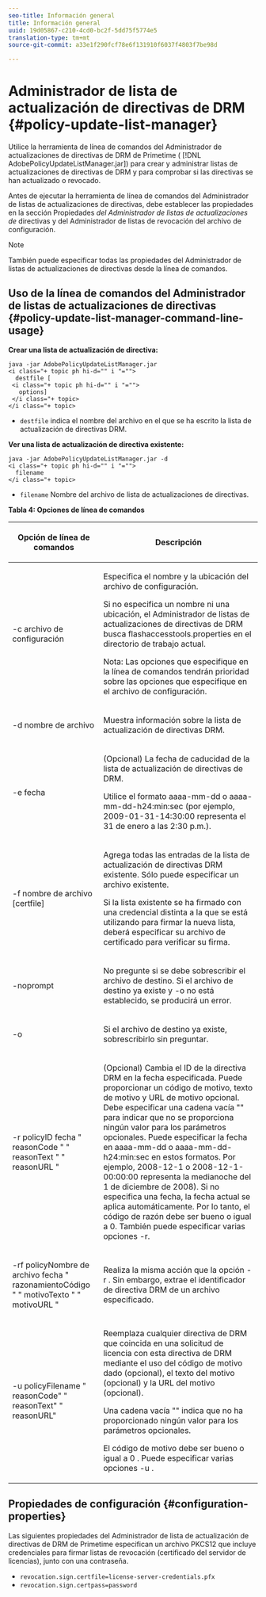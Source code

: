 ```yaml
---
seo-title: Información general
title: Información general
uuid: 19d05867-c210-4cd0-bc2f-5dd75f5774e5
translation-type: tm+mt
source-git-commit: a33e1f290fcf78e6f131910f6037f4803f7be98d

---
```



# Administrador de lista de actualización de directivas de DRM {#policy-update-list-manager}

Utilice la herramienta de línea de comandos del Administrador de actualizaciones de directivas de DRM de Primetime ( [!DNL AdobePolicyUpdateListManager.jar]) para crear y administrar listas de actualizaciones de directivas de DRM y para comprobar si las directivas se han actualizado o revocado.

Antes de ejecutar la herramienta de línea de comandos del Administrador de listas de actualizaciones de directivas, debe establecer las propiedades en la sección Propiedades *del Administrador de listas de actualizaciones de* directivas y del Administrador de listas de revocación del archivo de configuración.

>[!NOTE]
>
>También puede especificar todas las propiedades del Administrador de listas de actualizaciones de directivas desde la línea de comandos.

## Uso de la línea de comandos del Administrador de listas de actualizaciones de directivas {#policy-update-list-manager-command-line-usage}

**Crear una lista de actualización de directiva:**

```
java -jar AdobePolicyUpdateListManager.jar  
<i class="+ topic ph hi-d="" i "="">
  destfile [ 
 <i class="+ topic ph hi-d="" i "="">
   options]  
 </i class="+ topic> 
</i class="+ topic>
```

* `destfile` indica el nombre del archivo en el que se ha escrito la lista de actualización de directivas DRM.

**Ver una lista de actualización de directiva existente:**

```
java -jar AdobePolicyUpdateListManager.jar -d  
<i class="+ topic ph hi-d="" i "="">
  filename 
</i class="+ topic>
```

* `filename` Nombre del archivo de lista de actualizaciones de directivas.

**Tabla 4: Opciones de línea de comandos**

<table frame="all" colsep="1" rowsep="1" class="+ topic/table adobe-d/table " id="table_ghb_jqy_n4">  
 <thead class="- topic/thead "> 
  <tr rowsep="1" class="- topic/row "> 
   <th colname="1" class="- topic/entry entry"> <p class="- topic/p ">Opción de línea de comandos </p> </th> 
   <th colname="2" class="- topic/entry entry"> <p class="- topic/p ">Descripción </p> </th> 
  </tr> 
 </thead>
 <tbody class="- topic/tbody "> 
  <tr rowsep="1" class="- topic/row "> 
   <td colname="1" class="- topic/entry "> <span class="+ topic/ph pr-d/codeph codeph"> -c archivo de configuración </span> </td> 
   <td colname="2" class="- topic/entry "> <p class="- topic/p ">Especifica el nombre y la ubicación del archivo de configuración. </p> <p class="- topic/p ">Si no especifica un nombre ni una ubicación, el Administrador de listas de actualizaciones de directivas de DRM busca <span class="filepath"> flashaccesstools.properties </span> en el directorio de trabajo actual. </p> <p>Nota:  Las opciones que especifique en la línea de comandos tendrán prioridad sobre las opciones que especifique en el archivo de configuración. </p> </td> 
  </tr> 
  <tr rowsep="1" class="- topic/row "> 
   <td colname="1" class="- topic/entry "> <p class="- topic/p "> <span class="+ topic/ph pr-d/codeph codeph"> -d nombre de archivo </span> </p> </td> 
   <td colname="2" class="- topic/entry "> <p class="- topic/p ">Muestra información sobre la lista de actualización de directivas DRM. </p> </td> 
  </tr> 
  <tr rowsep="1" class="- topic/row "> 
   <td colname="1" class="- topic/entry "> <span class="+ topic/ph pr-d/codeph codeph"> -e fecha </span> </td> 
   <td colname="2" class="- topic/entry "> <p>(Opcional) La fecha de caducidad de la lista de actualización de directivas de DRM. </p> <p>Utilice el formato <span class="+ topic/ph pr-d/codeph codeph"> aaaa-mm-dd </span> o <span class="+ topic/ph pr-d/codeph codeph"> aaaa-mm-dd-h24:min:sec </span> (por ejemplo, 2009-01-31-14:30:00 representa el 31 de enero a las 2:30 p.m.). </p> </td> 
  </tr> 
  <tr rowsep="1" class="- topic/row "> 
   <td colname="1" class="- topic/entry "> <span class="+ topic/ph pr-d/codeph codeph"> -f nombre de archivo [certfile] </span> </td> 
   <td colname="2" class="- topic/entry "> <p class="- topic/p ">Agrega todas las entradas de la lista de actualización de directivas DRM existente. Sólo puede especificar un archivo existente. </p> <p class="- topic/p ">Si la lista existente se ha firmado con una credencial distinta a la que se está utilizando para firmar la nueva lista, deberá especificar su archivo de certificado para verificar su firma. </p> </td> 
  </tr> 
  <tr rowsep="1" class="- topic/row "> 
   <td colname="1" class="- topic/entry "> <span class="+ topic/ph pr-d/codeph codeph"> -noprompt </span> </td> 
   <td colname="2" class="- topic/entry "> <p class="- topic/p ">No pregunte si se debe sobrescribir el archivo de destino. Si el archivo de destino ya existe y <span class="codeph"> -o </span> no está establecido, se producirá un error. </p> </td> 
  </tr> 
  <tr rowsep="1" class="- topic/row "> 
   <td colname="1" class="- topic/entry "> <span class="codeph"> -o </span> </td> 
   <td colname="2" class="- topic/entry "> <p class="- topic/p ">Si el archivo de destino ya existe, sobrescribirlo sin preguntar. </p> </td> 
  </tr> 
  <tr rowsep="1" class="- topic/row "> 
   <td colname="1" class="- topic/entry "> <span class="+ topic/ph pr-d/codeph codeph"> -r policyID </span> fecha <span class="+ topic/ph pr-d/codeph codeph"> " </span> reasonCode <span class="+ topic/ph pr-d/codeph codeph"> " " </span>reasonText <span class="+ topic/ph pr-d/codeph codeph"> " " </span>reasonURL <span class="+ topic/ph pr-d/codeph codeph"> </span>" </td> 
   <td colname="2" class="- topic/entry "> <p class="- topic/p ">(Opcional) Cambia el ID de la directiva DRM en la fecha especificada. Puede proporcionar un código de motivo, texto de motivo y URL de motivo opcional. Debe especificar una cadena vacía "" para indicar que no se proporciona ningún valor para los parámetros opcionales. Puede especificar la fecha en <span class="+ topic/ph pr-d/codeph codeph"> aaaa-mm-dd </span> o <span class="+ topic/ph pr-d/codeph codeph"> aaaa-mm-dd-h24:min:sec </span> en estos formatos. Por ejemplo, 2008-12-1 o 2008-12-1-00:00:00 representa la medianoche del 1 de diciembre de 2008). Si no especifica una fecha, la fecha actual se aplica automáticamente. Por lo tanto, el código de razón debe ser bueno o igual a 0. También puede especificar varias opciones -r. </p> </td> 
  </tr> 
  <tr rowsep="1" class="- topic/row "> 
   <td colname="1" class="- topic/entry "> <p class="- topic/p ">-rf <span class="+ topic/ph pr-d/codeph codeph"> policyNombre de archivo </span> fecha <span class="+ topic/ph pr-d/codeph codeph"> </span> " <span class="+ topic/ph pr-d/codeph codeph"> razonamientoCódigo </span>" " <span class="+ topic/ph pr-d/codeph codeph"> motivoTexto </span>" " <span class="+ topic/ph pr-d/codeph codeph"> motivoURL </span>" </p> </td> 
   <td colname="2" class="- topic/entry "> <p class="- topic/p ">Realiza la misma acción que la opción <span class="codeph"> -r </span> . Sin embargo, extrae el identificador de directiva DRM de un archivo especificado. </p> </td> 
  </tr> 
  <tr rowsep="0" class="- topic/row "> 
   <td colname="1" class="- topic/entry "> <span class="codeph"> -u policyFilename " reasonCode" " reasonText" " reasonURL" </span> </td> 
   <td colname="2" class="- topic/entry "> <p>Reemplaza cualquier directiva de DRM que coincida en una solicitud de licencia con esta directiva de DRM mediante el uso del código de motivo dado (opcional), el texto del motivo (opcional) y la URL del motivo (opcional). </p> <p>Una cadena vacía "" indica que no ha proporcionado ningún valor para los parámetros opcionales. </p> <p>El código de motivo debe ser bueno o igual a <span class="codeph"> 0 </span>. Puede especificar varias opciones <span class="codeph"> -u </span> . </p> </td> 
  </tr> 
 </tbody> 
</table>

## Propiedades de configuración {#configuration-properties}

Las siguientes propiedades del Administrador de lista de actualización de directivas de DRM de Primetime especifican un archivo PKCS12 que incluye credenciales para firmar listas de revocación (certificado del servidor de licencias), junto con una contraseña.

* `revocation.sign.certfile=license-server-credentials.pfx`
* `revocation.sign.certpass=password`